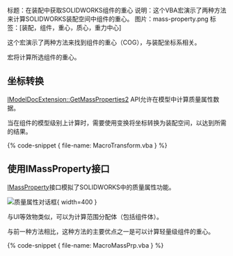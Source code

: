 标题：在装配中获取SOLIDWORKS组件的重心
说明：这个VBA宏演示了两种方法来计算SOLIDWORKS装配空间中组件的重心。
图片：mass-property.png
标签：[装配，组件，重心，质心，重力中心]

这个宏演示了两种方法来找到组件的重心（COG），与装配坐标系相关。

宏将计算所选组件的重心。

## 坐标转换

[IModelDocExtension::GetMassProperties2](https://help.solidworks.com/2017/english/api/sldworksapi/SolidWorks.Interop.sldworks~SolidWorks.Interop.sldworks.IModelDocExtension~GetMassProperties2.html) API允许在模型中计算质量属性数据。

当在组件的模型级别上计算时，需要使用变换将坐标转换为装配空间，以达到所需的结果。

{% code-snippet { file-name: MacroTransform.vba } %}

## 使用IMassProperty接口

[IMassProperty](https://help.solidworks.com/2017/English/api/sldworksapi/SOLIDWORKS.Interop.sldworks~SOLIDWORKS.Interop.sldworks.IMassProperty.html)接口模拟了SOLIDWORKS中的质量属性功能。

![质量属性对话框](mass-property.png){ width=400 }

与UI等效物类似，可以为计算范围分配体（包括组件体）。

与前一种方法相比，这种方法的主要优点之一是可以计算轻量级组件的重心。

{% code-snippet { file-name: MacroMassPrp.vba } %}